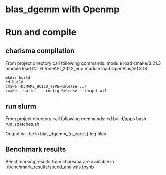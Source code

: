 # blas_dgemm with Openmp

# Run and compile
## charisma compilation
From project directory call following commands:
    module load cmake/3.21.3 
    module load INTEL/oneAPI_2022_env
    module load OpenBlas/v0.3.18

    mkdir build
    cd build
    cmake -DCMAKE_BUILD_TYPE=Release ../
    cmake --build . --config Release --target all

## run slurm
From project directory call following commands:
    cd build/apps
    bash run_sbatches.sh

Output will be in blas_dgemm_{n_cores}.log files

## Benchmark results
Benchmarking results from charisma are available in ./benchmark_results/speed_analysis.ipynb